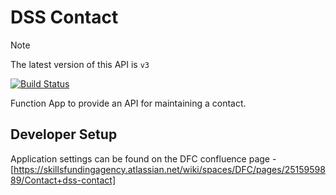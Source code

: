 # DSS Contact

> [!NOTE]  
> The latest version of this API is `v3`

[![Build Status](https://sfa-gov-uk.visualstudio.com/CDS%202.0/_apis/build/status/Yaml/dss-contact?repoName=SkillsFundingAgency%2Fdss-contact&branchName=master)](https://sfa-gov-uk.visualstudio.com/CDS%202.0/_build/latest?definitionId=1457&repoName=SkillsFundingAgency%2Fdss-contact&branchName=master)

Function App to provide an API for maintaining a contact.

## Developer Setup

Application settings can be found on the DFC confluence page - [https://skillsfundingagency.atlassian.net/wiki/spaces/DFC/pages/2515959889/Contact+dss-contact]
